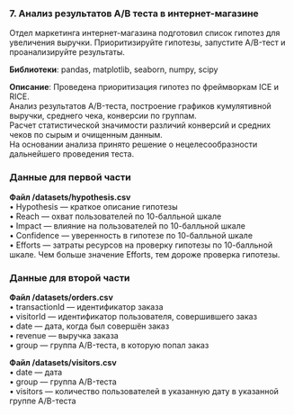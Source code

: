 ### 7. Анализ результатов A/B теста в интернет-магазине 
Отдел маркетинга интернет-магазина подготовил список гипотез для увеличения выручки.
Приоритизируйте гипотезы, запустите A/B-тест и проанализируйте результаты.

**Библиотеки**: pandas, matplotlib, seaborn, numpy, scipy

**Описание**: 
Проведена приоритизация гипотез по фреймворкам ICE и RICE. <br>
Анализ результатов A/B-теста, построение графиков кумулятивной выручки, среднего чека, конверсии по группам.  <br>
Расчет статистической значимости различий конверсий и средних чеков по сырым и очищенным данным. <br>
На основании анализа принято решение о нецелесообразности дальнейшего проведения теста. <br>

### Данные для первой части
**Файл /datasets/hypothesis.csv** <br>
• Hypothesis — краткое описание гипотезы <br>
• Reach — охват пользователей по 10-балльной шкале <br>
• Impact — влияние на пользователей по 10-балльной шкале <br>
• Confidence — уверенность в гипотезе по 10-балльной шкале  <br>
• Efforts — затраты ресурсов на проверку гипотезы по 10-балльной шкале. Чем больше значение Efforts, тем дороже проверка гипотезы.  <br>
 
### Данные для второй части
**Файл /datasets/orders.csv**  <br>
• transactionId — идентификатор заказа  <br>
• visitorId — идентификатор пользователя, совершившего заказ <br>
• date — дата, когда был совершён заказ <br>
• revenue — выручка заказа <br>
• group — группа A/B-теста, в которую попал заказ <br>

**Файл /datasets/visitors.csv**  <br>
• date — дата <br>
• group — группа A/B-теста <br>
• visitors — количество пользователей в указанную дату в указанной группе A/B-теста

